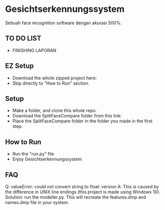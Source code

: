 # **Gesichtserkennungssystem**

Sebuah face recognition software dengan akurasi 500%.

## TO DO LIST
+ FINISHING LAPORAN

## EZ Setup
+ Download the whole zipped project here: 
+ Skip directly to "How to Run" section.

## Setup
+ Make a folder, and clone this whole repo.
+ Download the SplitFaceCompare folder from this link: 
+ Place the SplitFaceCompare folder in the folder you made in the first step.

## How to Run
+ Run the "run.py" file
+ Enjoy Gesichtserkennungssystem

## FAQ
Q: valueError: could not convert string to float: version
A: This is caused by the difference in UNIX line endings (this project is made using Windows 10). Solution: run the modeller.py. This will recreate the features.dmp and names.dmp file in your system.
